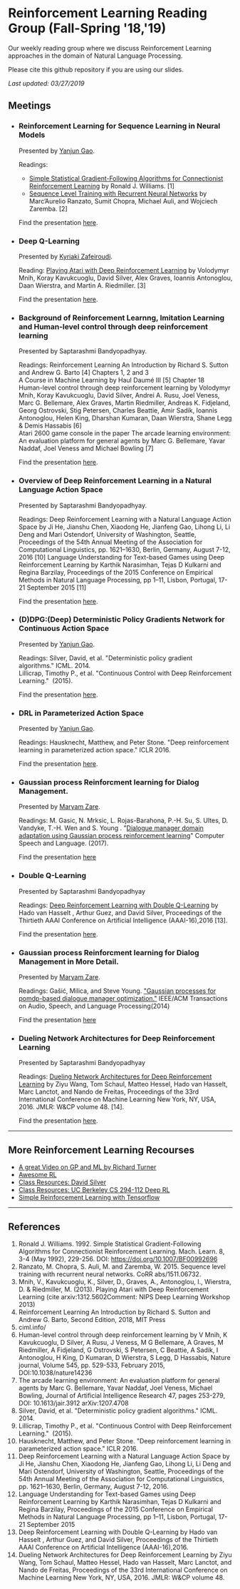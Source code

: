 # Reinforcement Learning Reading Group (Fall-Spring '18,'19)
Our weekly reading group where we discuss Reinforcement Learning approaches in the domain of Natural Language Processing.

Please cite this github repository if you are using our slides. 

_Last updated: 03/27/2019_

## Meetings

* ### Reinforcement Learning for Sequence Learning in Neural Models

  Presented by [Yanjun Gao](https://github.com/serenayj).

  Readings: 
  * [Simple Statistical Gradient-Following Algorithms for Connectionist Reinforcement Learning](http://www-anw.cs.umass.edu/~barto/courses/cs687/williams92simple.pdf) by Ronald J. Williams. [1]
  * [Sequence Level Training with Recurrent Neural Networks](https://arxiv.org/pdf/1511.06732.pdf) by Marc’Aurelio Ranzato, Sumit Chopra, Michael Auli, and Wojciech Zaremba. [2]
  
  Find the presentation [here](Presentations/RL-Sep28.pdf).

* ### Deep Q-Learning

  Presented by [Kyriaki Zafeiroudi](https://github.com/kzafeiroudi).

  Reading: [Playing Atari with Deep Reinforcement Learning](https://www.cs.toronto.edu/~vmnih/docs/dqn.pdf) by Volodymyr Mnih, Koray Kavukcuoglu, David Silver, Alex Graves, Ioannis Antonoglou, Daan Wierstra, and Martin A. Riedmiller. [3]

  Find the presentation [here](Presentations/DQN%20Presentation%2020181019.pdf).
  
* ### Background of Reinforcement Learnng, Imitation Learning and Human-level control through deep reinforcement learning

  Presented by Saptarashmi Bandyopadhyay.

  Readings: Reinforcement Learning An Introduction by Richard S. Sutton and Andrew G. Barto [4] Chapters	 1, 2 and 3                    
            A Course in Machine Learning by Haul Daumé III [5]  Chapter 18                                                         
            Human-level control through deep reinforcement learning by Volodymyr Mnih, Koray Kavukcuoglu, David Silver, Andrei A. Rusu, Joel Veness, Marc G. Bellemare, Alex Graves, Martin Riedmiller, Andreas K. Fidjeland, Georg Ostrovski, Stig Petersen, Charles Beattie, Amir Sadik, Ioannis Antonoglou, Helen King, Dharshan Kumaran, Daan Wierstra, Shane Legg & Demis Hassabis [6]                                                                
            Atari 2600 game console in the paper The arcade learning environment: An evaluation platform for general agents by Marc G. Bellemare, Yavar Naddaf, Joel Veness amd Michael Bowling [7]
           
  Find the presentation [here](Presentations/RL_10_26_Slides.pdf).
  
* ### Overview of Deep Reinforcement Learning in a Natural Language Action Space

  Presented by Saptarashmi Bandyopadhyay.
  
  Readings: Deep Reinforcement Learning with a Natural Language Action Space by Ji He, Jianshu Chen, Xiaodong He, Jianfeng Gao, Lihong Li, Li Deng and Mari Ostendorf, University of Washington, Seattle, Proceedings of the 54th Annual Meeting of the Association for Computational Linguistics, pp. 1621–1630, Berlin, Germany, August 7-12, 2016 [10]
            Language Understanding for Text-based Games using Deep Reinforcement Learning by Karthik Narasimhan, Tejas D Kulkarni and Regina Barzilay, Proceedings of the 2015 Conference on Empirical Methods in Natural Language Processing, pp 1–11,
Lisbon, Portugal, 17-21 September 2015 [11]
  
  Find the presentation [here](Presentations/RL_11_16_Slides.pdf).
  
* ### (D)DPG:(Deep) Deterministic Policy Gradients Network for Continuous Action Space
  
  Presented by [Yanjun Gao](https://github.com/serenayj).
  
  Readings: Silver, David, et al. "Deterministic policy gradient algorithms." ICML. 2014.  
    Lillicrap, Timothy P., et al. "Continuous Control with Deep Reinforcement Learning."  (2015).  
  
  Find the presentation [here](Presentations/DDPG-Jan24.pdf).

  
* ### DRL in Parameterized Action Space
  
  Presented by [Yanjun Gao](https://github.com/serenayj).
  
  Readings: Hausknecht, Matthew, and Peter Stone. "Deep reinforcement learning in parameterized action space." ICLR 2016.    
  
  Find the presentation [here](Presentations/ParameterizedActionSpace-Jan31.pdf).

  
* ### Gaussian process Reinforcment learning for Dialog Management. 
  Presented by [Maryam Zare](https://github.com/mry94).
  
  Readings: M. Gasic, N. Mrksic, L. Rojas-Barahona, P.-H. Su, S. Ultes, D. Vandyke, T.-H. Wen and S. Young . "[Dialogue manager domain adaptation using Gaussian process reinforcement learning](http://mi.eng.cam.ac.uk/~sjy/papers/gmrs17.pdf)" Computer Speech and Language. (2017). 
  
  Find the presentation [here](/Presentations/Gaussian%20Process%20Reinforcement%20Learning.pdf)
  
* ### Double Q-Learning
 
  Presented by Saptarashmi Bandyopadhyay

  Readings:  [Deep Reinforcement Learning with Double Q-Learning](https://arxiv.org/pdf/1509.06461.pdf) by Hado van Hasselt , Arthur Guez, and David Silver, Proceedings    of the Thirtieth AAAI Conference on Artificial Intelligence (AAAI-16),2016 [13].
  
  Find the presentation [here](Presentations/RL_2_14_Slides.pdf).

* ### Gaussian process Reinforcment learning for Dialog Management in More Detail. 

   Presented by [Maryam Zare](https://github.com/mry94).
  
   Readings:  Gašić, Milica, and Steve Young. ["Gaussian processes for pomdp-based dialogue manager optimization."](http://mi.eng.cam.ac.uk/~sjy/papers/gayo14.pdf) IEEE/ACM Transactions on Audio, Speech, and Language Processing(2014) 
  
   Find the presentation [here](/Presentations/GP%20RL%20in%20More%20Detail.pdf)
   
* ### Dueling Network Architectures for Deep Reinforcement Learning
 
  Presented by Saptarashmi Bandyopadhyay

  Readings:  [Dueling Network Architectures for Deep Reinforcement Learning](http://proceedings.mlr.press/v48/wangf16.pdf) by Ziyu Wang, Tom Schaul, Matteo Hessel, Hado van Hasselt, Marc Lanctot, and Nando de Freitas, Proceedings of the 33rd International Conference on Machine Learning New York, NY, USA, 2016. JMLR: W&CP volume 48. [14].
  
  Find the presentation [here](Presentations/RL_3_28_Slides.pdf).
 
***
## More Reinforcement Learning Recourses
* [A great Video on GP and ML by Richard Turner](https://www.youtube.com/watch?v=92-98SYOdlY)
* [Awesome RL](https://github.com/aikorea/awesome-rl)
* [Class Resources: David Silver](http://www0.cs.ucl.ac.uk/staff/d.silver/web/Teaching.html)
* [Class Resources: UC Berkeley CS 294-112 Deep RL](http://rail.eecs.berkeley.edu/deeprlcourse/)
* [Simple Reinforcement Learning with Tensorflow](https://medium.com/emergent-future/simple-reinforcement-learning-with-tensorflow-part-0-q-learning-with-tables-and-neural-networks-d195264329d0/)

***
## References
1. Ronald J. Williams. 1992. Simple Statistical Gradient-Following Algorithms for Connectionist Reinforcement Learning. Mach. Learn. 8, 3-4 (May 1992), 229-256. DOI: https://doi.org/10.1007/BF00992696
2. Ranzato, M. Chopra, S. Auli, M. and Zaremba, W. 2015. Sequence level training with recurrent neural networks. CoRR abs/1511.06732.
3. Mnih, V., Kavukcuoglu, K., Silver, D., Graves, A., Antonoglou, I., Wierstra, D. & Riedmiller, M. (2013). Playing Atari with Deep Reinforcement Learning (cite arxiv:1312.5602Comment: NIPS Deep Learning Workshop 2013) 
4.  Reinforcement Learning An Introduction by Richard S. Sutton and Andrew G. Barto, Second Edition, 2018, MIT Press
5.  ciml.info/
6.  Human-level control through deep reinforcement learning by V Mnih, K Kavukcuoglu, D Silver, A Rusu, J Veness, M G Bellemare, A Graves, M Riedmiller, A Fidjeland, G Ostrovski, S Petersen, C Beattie, A Sadik, I Antonoglou, H King, D Kumaran, D Wierstra, S Legg, D Hassabis, Nature journal, Volume 545, pp. 529-533, February 2015, DOI:10.1038/nature14236 
7.  The arcade learning environment: An evaluation platform for general agents by Marc G. Bellemare, Yavar Naddaf, Joel Veness, Michael Bowling, Journal of Artificial Intelligence Research 47, pages 253-279, DOI: 10.1613/jair.3912 arXiv:1207.4708 
8. Silver, David, et al. "Deterministic policy gradient algorithms." ICML. 2014.
9. Lillicrap, Timothy P., et al. "Continuous Control with Deep Reinforcement Learning."  (2015).
10. Hausknecht, Matthew, and Peter Stone. "Deep reinforcement learning in parameterized action space." ICLR 2016. 
11. Deep Reinforcement Learning with a Natural Language Action Space by Ji He, Jianshu Chen, Xiaodong He, Jianfeng Gao, Lihong Li, Li Deng and Mari Ostendorf, University of Washington, Seattle, Proceedings of the 54th Annual Meeting of the Association for Computational Linguistics, pp. 1621–1630, Berlin, Germany, August 7-12, 2016.
12. Language Understanding for Text-based Games using Deep Reinforcement Learning by Karthik Narasimhan, Tejas D Kulkarni
and Regina Barzilay, Proceedings of the 2015 Conference on Empirical Methods in Natural Language Processing, pp 1–11,
Lisbon, Portugal, 17-21 September 2015
13. Deep Reinforcement Learning with Double Q-Learning by Hado van Hasselt , Arthur Guez, and David Silver, Proceedings of the Thirtieth AAAI Conference on Artificial Intelligence (AAAI-16),2016.
14. Dueling Network Architectures for Deep Reinforcement Learning  by Ziyu Wang, Tom Schaul, Matteo Hessel, Hado van Hasselt, Marc Lanctot, and Nando de Freitas, Proceedings of the 33rd International Conference on Machine Learning New York, NY, USA, 2016. JMLR: W&CP volume 48.
